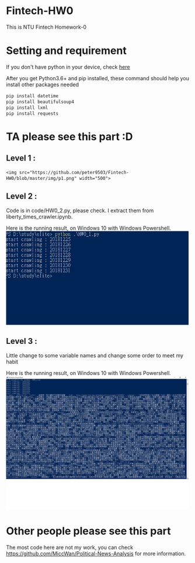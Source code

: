# Fintech-HW0
This is NTU Fintech Homework-0

# Setting and requirement
If you don't have python in your device, check <a href="https://www.python.org/downloads/">here</a>


After you get Python3.6+ and pip installed, these command should help you install other packages needed
```
pip install datetime
pip install beautifulsoup4
pip install lxml
pip install requests
```

# TA please see this part :D

## Level 1 : 
	<img src="https://github.com/peter9503/Fintech-HW0/blob/master/img/p1.png" width="500">

## Level 2 : 
Code is in code/HW0_2.py, please check. I extract them from liberty_times_crawler.ipynb.

Here is the running result, on Windows 10 with Windows Powershell.
	<img src="https://github.com/peter9503/Fintech-HW0/blob/master/img/p2.png" width="500">

## Level 3 : 
Little change to some variable names and change some order to meet my habit

Here is the running result, on Windows 10 with Windows Powershell.
	<img src="https://github.com/peter9503/Fintech-HW0/blob/master/img/p3.png" width="500">

# Other people please see this part
The most code here are not my work, you can check https://github.com/MiccWan/Political-News-Analysis for more information.